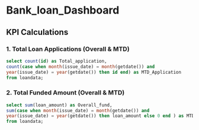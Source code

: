 # Bank_loan_Dashboard

## KPI Calculations

### **1. Total Loan Applications (Overall & MTD)**

```sql
select count(id) as Total_application,
count(case when month(issue_date) = month(getdate()) and 
year(issue_date) = year(getdate()) then id end) as MTD_Application
from loandata;
```

### **2. Total Funded Amount (Overall & MTD)**
``` sql
select sum(loan_amount) as Overall_fund,
sum(case when month(issue_date) = month(getdate()) and 
year(issue_date) = year(getdate()) then loan_amount else 0 end ) as MTD_total_fund
from loandata;
```

